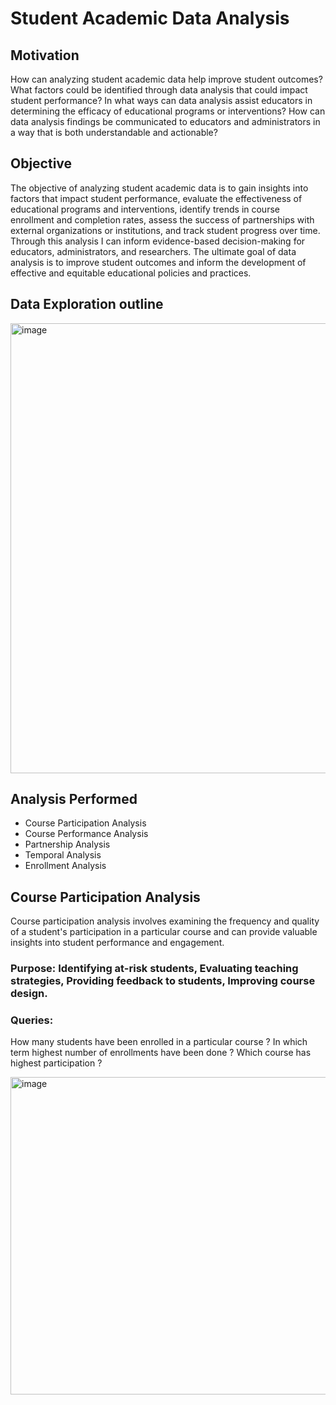 # Student Academic Data Analysis
## Motivation
How can analyzing student academic data help improve student outcomes?
What factors could be identified through data analysis that could impact student performance?
In what ways can data analysis assist educators in determining the efficacy of educational programs or interventions?
How can data analysis findings be communicated to educators and administrators in a way that is both understandable and actionable?

## Objective

The objective of analyzing student academic data is to gain insights into factors that impact student performance, evaluate the effectiveness of educational programs and interventions, identify trends in course enrollment and completion rates, assess the success of partnerships with external organizations or institutions, and track student progress over time. 
Through this analysis I can inform evidence-based decision-making for educators, administrators, and researchers. 
The ultimate goal of data analysis is to improve student outcomes and inform the development of effective and equitable educational policies and practices.

## Data Exploration outline
<img width="720" alt="image" src="https://github.com/Alagesan-Sushmitha/Data-Analytics/assets/137837229/e91cebdd-fe41-4389-9ba8-2ad0c70c68f4">

## Analysis Performed
* Course Participation Analysis
* Course Performance Analysis
* Partnership Analysis
* Temporal Analysis
* Enrollment Analysis



## Course Participation Analysis
Course participation analysis involves examining the frequency and quality of a student's participation in a particular course and can provide valuable insights into student performance and engagement.

### Purpose: Identifying at-risk students, Evaluating teaching strategies, Providing feedback to students, Improving course design.

### Queries: 
How many students have been enrolled in a particular course ?
In which term highest number of enrollments have been done ?
Which course has highest participation ?

<img width="508" alt="image" src="https://github.com/Alagesan-Sushmitha/Data-Analytics/assets/137837229/4ab90cbc-118d-4d9a-aa40-725181eeafa6">








